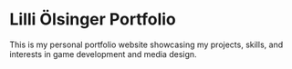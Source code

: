 # Lilli Ölsinger Portfolio

This is my personal portfolio website showcasing my projects, skills, and interests in game development and media design.
